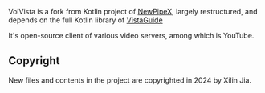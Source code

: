
VoiVista is a fork from Kotlin project of [NewPipeX](https://github.com/XilinJia/NewPipeX), largely restructured, and depends on the full Kotlin library of [VistaGuide](https://github.com/XilinJia/VoiVistaGuide)

It's open-source client of various video servers, among which is YouTube.

## Copyright

New files and contents in the project are copyrighted in 2024 by Xilin Jia.
